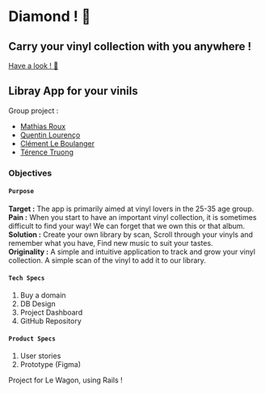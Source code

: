 # Diamond ! :gem:
## Carry your vinyl collection with you anywhere !
[Have a look ! :eyes:](http://www.diamond-app.fr)

## Libray App for your vinils

Group project :
 - [Mathias Roux](https://github.com/MathiaSRoux)
 - [Quentin Lourenço](https://github.com/qlourenco)
 - [Clément Le Boulanger](https://github.com/ClementLeBoulanger)
 - [Térence Truong](https://github.com/Truong-Terence)

### Objectives

#### `Purpose`
**Target :** The app is primarily aimed at vinyl lovers in the 25-35 age group.  
**Pain :** When you start to have an important vinyl collection, it is sometimes difficult to find your way! We can forget that we own this or that album.  
**Solution :** Create your own library by scan, Scroll through your vinyls and remember what you have, Find new music to suit your tastes.  
**Originality :** A simple and intuitive application to track and grow your vinyl collection. A simple scan of the vinyl to add it to our library.

#### `Tech Specs`
1. Buy a domain
2. DB Design
3. Project Dashboard
4. GitHub Repository

#### `Product Specs`
1. User stories
2. Prototype (Figma)

Project for Le Wagon, using Rails !
